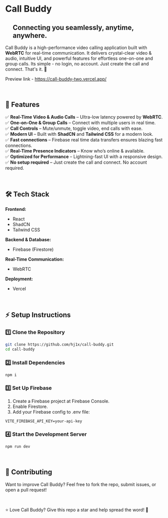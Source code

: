 # Call Buddy

<div id="user-content-toc">
  <ul style="list-style: none;">
    <summary>
      <h2>Connecting you seamlessly, anytime, anywhere.</h2>
    </summary>
  </ul>
</div>

Call Buddy is a high-performance video calling application built with **WebRTC** for real-time communication. It delivers crystal-clear video & audio, intuitive UI, and powerful features for effortless one-on-one and group calls. Its simple - no login, no account. Just create the call and connect. That's it. 🚀  

Preview link - https://call-buddy-two.vercel.app/

<br/>

## 🌟 Features  
✅ **Real-Time Video & Audio Calls** – Ultra-low latency powered by **WebRTC**.  
✅ **One-on-One & Group Calls** – Connect with multiple users in real time.  
✅ **Call Controls** – Mute/unmute, toggle video, end calls with ease.  
✅ **Modern UI** – Built with **ShadCN** and **Tailwind CSS** for a modern look.  
✅ **Fast connections** – Firebase real time data transfers ensures blazing fast connections.  
✅ **Real-Time Presence Indicators** – Know who’s online & available.  
✅ **Optimized for Performance** – Lightning-fast UI with a responsive design.  
✅ **No setup required** – Just create the call and connect. No account required.  

<br/>

## 🛠 Tech Stack  
**Frontend:** 
- React
- ShadCN
- Tailwind CSS

**Backend & Database:** 
- Firebase (Firestore)
    
**Real-Time Communication:** 
- WebRTC  

**Deployment:** 
- Vercel

<br/>

## ⚡ Setup Instructions  

### 1️⃣ Clone the Repository  
```bash
git clone https://github.com/hj1x/call-buddy.git
cd call-buddy
```

### 2️⃣ Install Dependencies
```base
npm i
```

### 3️⃣ Set Up Firebase
1. Create a Firebase project at Firebase Console.
2. Enable Firestore.
3. Add your Firebase config to .env file:
   
```env
VITE_FIREBASE_API_KEY=your-api-key
```
   
### 4️⃣ Start the Development Server
```bash
npm run dev
```

<br/>

## 🤝 Contributing
Want to improve Call Buddy? Feel free to fork the repo, submit issues, or open a pull request!

<br/>

⭐ Love Call Buddy? Give this repo a star and help spread the word! 🌟
